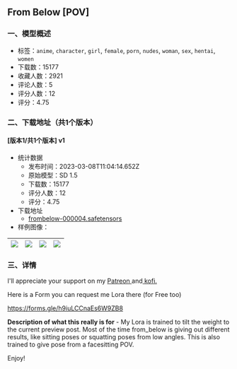 ## From Below [POV]
### 一、模型概述

- 标签：`anime`, `character`, `girl`, `female`, `porn`, `nudes`, `woman`, `sex`, `hentai`, `women`
- 下载数：15177
- 收藏人数：2921
- 评论人数：5
- 评分人数：12
- 评分：4.75

### 二、下载地址（共1个版本）

#### [版本1/共1个版本] v1

- 统计数据
  - 发布时间：2023-03-08T11:04:14.652Z
  - 原始模型：SD 1.5
  - 下载数：15177
  - 评分人数：12
  - 评分：4.75
- 下载地址
  - [frombelow-000004.safetensors](https://civitai.com/api/download/models/20174)
- 样例图像：

| <img src="https://image.civitai.com/xG1nkqKTMzGDvpLrqFT7WA/379d6121-0a98-4405-9b6b-ba38189b4500/width=450/213212.jpeg" /> | <img src="https://image.civitai.com/xG1nkqKTMzGDvpLrqFT7WA/ee915237-fc4d-47b7-9d59-df8baf868c00/width=450/213507.jpeg" /> | <img src="https://image.civitai.com/xG1nkqKTMzGDvpLrqFT7WA/2ba0f0ca-81a0-4b25-3b40-48280ed71e00/width=450/213506.jpeg" /> | <img src="https://image.civitai.com/xG1nkqKTMzGDvpLrqFT7WA/d08b8d8d-bef5-4e47-fd23-fce7bc4eb500/width=450/213509.jpeg" /> |
| ---- | ---- | ---- | ---- |


### 三、详情
<p>I'll appreciate your support on my <a target="_blank" rel="ugc" href="https://patreon.com/Satyam_SSJ10">Patreon </a>and<a target="_blank" rel="ugc" href="https://ko-fi.com/satyamssj10"> kofi.</a></p><p>Here is a Form you can request me Lora there (for Free too)</p><p><a target="_blank" rel="ugc" href="https://forms.gle/h9iuLCCnaEs6W9ZB8">https://forms.gle/h9iuLCCnaEs6W9ZB8</a></p><p><strong>Description of what this really is for</strong> - My Lora is trained to tilt the weight to the current preview post. Most of the time from_below is giving out different results, like sitting poses or squatting poses from low angles. This is also trained to give pose from a facesitting POV.</p><p>Enjoy!</p>